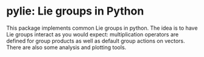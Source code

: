# pylie: Lie groups in Python

This package implements common Lie groups in python.
The idea is to have Lie groups interact as you would expect: multiplication operators are defined for group products as well as default group actions on vectors.
There are also some analysis and plotting tools.
